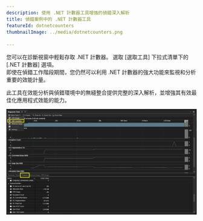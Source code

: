 ```yaml
---
description: 使用 .NET 計數器工具增強的偵錯深入解析
title: 偵錯案例中的 .NET 計數器工具
featureId: dotnetcounters
thumbnailImage: ../media/dotnetcounters.png

---
```



您可以在診斷視窗中輕鬆存取 .NET 計數器。 選取 [選取工具] 下拉式清單下的 [.NET 計數器] 選項。  
 即使在偵錯工作階段期間，您仍然可以利用 .NET 計數器的強大功能來監視和分析重要的效能計量。 
 
 此工具在效能分析與偵錯環境中的無縫整合提供完整的深入解析，並增強其有效最佳化應用程式效能的能力。

![偵錯中的 .NET 計數器](../media/DotnetCounters.png "偵錯中的 .NET 計數器")



